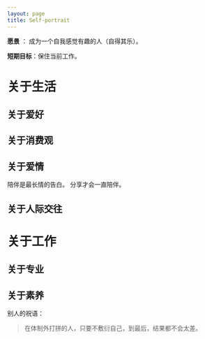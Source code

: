 ```yaml
---
layout: page
title: Self-portrait
---
```


**愿景** ： 成为一个自我感觉有趣的人（自得其乐）。


**短期目标**：保住当前工作。

# 关于生活
## 关于爱好
## 关于消费观
## 关于爱情
陪伴是最长情的告白。
分享才会一直陪伴。

## 关于人际交往

# 关于工作
## 关于专业

## 关于素养

别人的祝语：
> 在体制外打拼的人，只要不敷衍自己，到最后，结果都不会太差。
